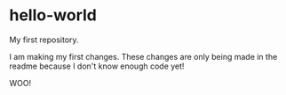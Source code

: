 # hello-world
My first repository.

I am making my first changes. These changes are only being made in the readme because I don't know enough code yet!

WOO!
